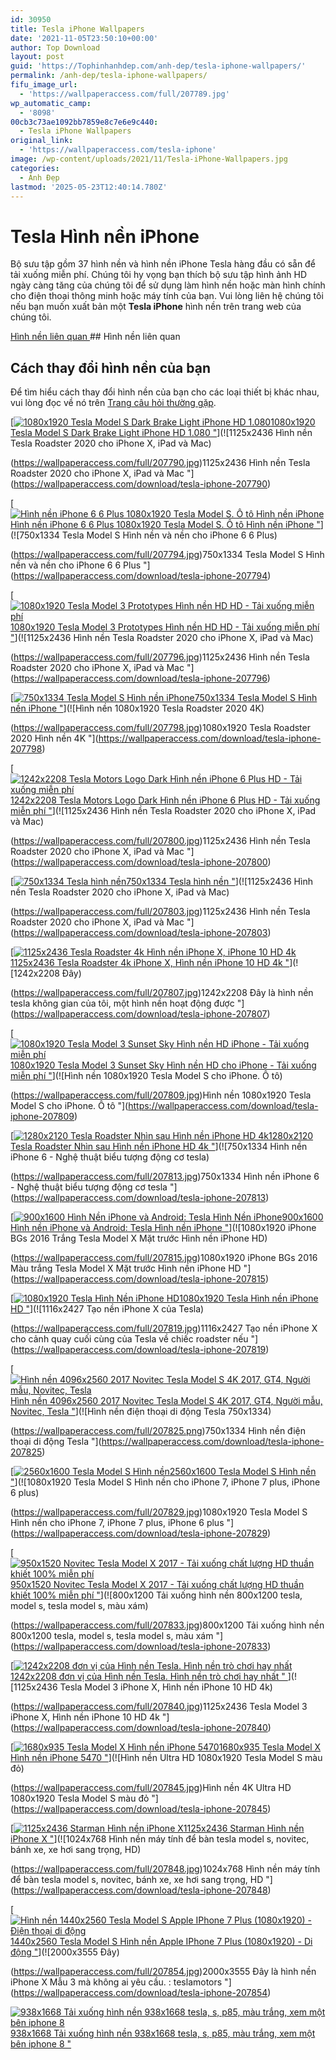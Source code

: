 ```yaml
---
id: 30950
title: Tesla iPhone Wallpapers
date: '2021-11-05T23:50:10+00:00'
author: Top Download
layout: post
guid: 'https://Tophinhanhdep.com/anh-dep/tesla-iphone-wallpapers/'
permalink: /anh-dep/tesla-iphone-wallpapers/
fifu_image_url:
  - 'https://wallpaperaccess.com/full/207789.jpg'
wp_automatic_camp:
  - '8098'
00cb3c73ae1092bb7859e8c7e6e9c440:
  - Tesla iPhone Wallpapers
original_link:
  - 'https://wallpaperaccess.com/tesla-iphone'
image: /wp-content/uploads/2021/11/Tesla-iPhone-Wallpapers.jpg
categories:
  - Ảnh Đẹp
lastmod: '2025-05-23T12:40:14.780Z'
---
```

# Tesla Hình nền iPhone

Bộ sưu tập gồm 37 hình nền và hình nền iPhone Tesla hàng đầu có sẵn để tải xuống miễn phí. Chúng tôi hy vọng bạn thích bộ sưu tập hình ảnh HD ngày càng tăng của chúng tôi để sử dụng làm hình nền hoặc màn hình chính cho điện thoại thông minh hoặc máy tính của bạn. Vui lòng liên hệ chúng tôi nếu bạn muốn xuất bản một **Tesla iPhone** hình nền trên trang web của chúng tôi.

[Hình nền liên quan ](#related) ## Hình nền liên quan

## Cách thay đổi hình nền của bạn

Để tìm hiểu cách thay đổi hình nền của bạn cho các loại thiết bị khác nhau, vui lòng đọc về nó trên [Trang câu hỏi thường gặp](https://tophinhanhdep.com/faq/).

  
[[![1080x1920 Tesla Model S Dark Brake Light iPhone HD 1.080](https://wallpaperaccess.com/full/207789.jpg)1080x1920 Tesla Model S Dark Brake Light iPhone HD 1.080 "](https://wallpaperaccess.com/download/tesla-iphone-207789)](![1125x2436 Hình nền Tesla Roadster 2020 cho iPhone X, iPad và Mac)

(https://wallpaperaccess.com/full/207790.jpg)1125x2436 Hình nền Tesla Roadster 2020 cho iPhone X, iPad và Mac "](https://wallpaperaccess.com/download/tesla-iphone-207790)

[[![Hình nền iPhone 6 6 Plus 1080x1920 Tesla Model S.  Ô tô Hình nền iPhone](https://wallpaperaccess.com/full/207792.jpg)Hình nền iPhone 6 6 Plus 1080x1920 Tesla Model S. Ô tô Hình nền iPhone "](https://wallpaperaccess.com/download/tesla-iphone-207792)](![750x1334 Tesla Model S Hình nền và nền cho iPhone 6 6 Plus)

(https://wallpaperaccess.com/full/207794.jpg)750x1334 Tesla Model S Hình nền và nền cho iPhone 6 6 Plus "](https://wallpaperaccess.com/download/tesla-iphone-207794)

[[![1080x1920 Tesla Model 3 Prototypes Hình nền HD HD - Tải xuống miễn phí](https://wallpaperaccess.com/full/207795.jpg)1080x1920 Tesla Model 3 Prototypes Hình nền HD HD - Tải xuống miễn phí "](https://wallpaperaccess.com/download/tesla-iphone-207795)](![1125x2436 Hình nền Tesla Roadster 2020 cho iPhone X, iPad và Mac)

(https://wallpaperaccess.com/full/207796.jpg)1125x2436 Hình nền Tesla Roadster 2020 cho iPhone X, iPad và Mac "](https://wallpaperaccess.com/download/tesla-iphone-207796)

[[![750x1334 Tesla Model S Hình nền iPhone](https://wallpaperaccess.com/full/207797.png)750x1334 Tesla Model S Hình nền iPhone "](https://wallpaperaccess.com/download/tesla-iphone-207797)](![Hình nền 1080x1920 Tesla Roadster 2020 4K)

(https://wallpaperaccess.com/full/207798.jpg)1080x1920 Tesla Roadster 2020 Hình nền 4K "](https://wallpaperaccess.com/download/tesla-iphone-207798)

[[![1242x2208 Tesla Motors Logo Dark Hình nền iPhone 6 Plus HD - Tải xuống miễn phí](https://wallpaperaccess.com/full/207799.jpg)1242x2208 Tesla Motors Logo Dark Hình nền iPhone 6 Plus HD - Tải xuống miễn phí "](https://wallpaperaccess.com/download/tesla-iphone-207799)](![1125x2436 Hình nền Tesla Roadster 2020 cho iPhone X, iPad và Mac)

(https://wallpaperaccess.com/full/207800.jpg)1125x2436 Hình nền Tesla Roadster 2020 cho iPhone X, iPad và Mac "](https://wallpaperaccess.com/download/tesla-iphone-207800)

[[![750x1334 Tesla hình nền](https://wallpaperaccess.com/full/207802.jpg)750x1334 Tesla hình nền "](https://wallpaperaccess.com/download/tesla-iphone-207802)](![1125x2436 Hình nền Tesla Roadster 2020 cho iPhone X, iPad và Mac)

(https://wallpaperaccess.com/full/207803.jpg)1125x2436 Hình nền Tesla Roadster 2020 cho iPhone X, iPad và Mac "](https://wallpaperaccess.com/download/tesla-iphone-207803)

[[![1125x2436 Tesla Roadster 4k Hình nền iPhone X, iPhone 10 HD 4k](https://wallpaperaccess.com/full/207805.jpg)1125x2436 Tesla Roadster 4k iPhone X, Hình nền iPhone 10 HD 4k "](https://wallpaperaccess.com/download/tesla-iphone-207805)](![1242x2208 Đây)

(https://wallpaperaccess.com/full/207807.jpg)1242x2208 Đây là hình nền tesla không gian của tôi, một hình nền hoạt động được "](https://wallpaperaccess.com/download/tesla-iphone-207807)

[[![1080x1920 Tesla Model 3 Sunset Sky Hình nền HD iPhone - Tải xuống miễn phí](https://wallpaperaccess.com/full/207808.jpg)1080x1920 Tesla Model 3 Sunset Sky Hình nền HD cho iPhone - Tải xuống miễn phí "](https://wallpaperaccess.com/download/tesla-iphone-207808)](![Hình nền 1080x1920 Tesla Model S cho iPhone.  Ô tô)

(https://wallpaperaccess.com/full/207809.jpg)Hình nền 1080x1920 Tesla Model S cho iPhone. Ô tô "](https://wallpaperaccess.com/download/tesla-iphone-207809)

[[![1280x2120 Tesla Roadster Nhìn sau Hình nền iPhone HD 4k](https://wallpaperaccess.com/full/207810.jpg)1280x2120 Tesla Roadster Nhìn sau Hình nền iPhone HD 4k "](https://wallpaperaccess.com/download/tesla-iphone-207810)](![750x1334 Hình nền iPhone 6 - Nghệ thuật biểu tượng động cơ tesla)

(https://wallpaperaccess.com/full/207813.jpg)750x1334 Hình nền iPhone 6 - Nghệ thuật biểu tượng động cơ tesla "](https://wallpaperaccess.com/download/tesla-iphone-207813)

[[![900x1600 Hình Nền iPhone và Android: Tesla Hình Nền iPhone](https://wallpaperaccess.com/full/207814.jpg)900x1600 Hình nền iPhone và Android: Tesla Hình nền iPhone "](https://wallpaperaccess.com/download/tesla-iphone-207814)](![1080x1920 iPhone BGs 2016 Trắng Tesla Model X Mặt trước Hình nền iPhone HD)

(https://wallpaperaccess.com/full/207815.jpg)1080x1920 iPhone BGs 2016 Màu trắng Tesla Model X Mặt trước Hình nền iPhone HD "](https://wallpaperaccess.com/download/tesla-iphone-207815)

[[![1080x1920 Tesla Hình Nền iPhone HD](https://wallpaperaccess.com/full/207818.jpg)1080x1920 Tesla Hình nền iPhone HD "](https://wallpaperaccess.com/download/tesla-iphone-207818)](![1116x2427 Tạo nền iPhone X của Tesla)

(https://wallpaperaccess.com/full/207819.jpg)1116x2427 Tạo nền iPhone X cho cảnh quay cuối cùng của Tesla về chiếc roadster nếu "](https://wallpaperaccess.com/download/tesla-iphone-207819)

[[![Hình nền 4096x2560 2017 Novitec Tesla Model S 4K 2017, GT4, Người mẫu, Novitec, Tesla](https://wallpaperaccess.com/full/207821.jpg)Hình nền 4096x2560 2017 Novitec Tesla Model S 4K 2017, GT4, Người mẫu, Novitec, Tesla "](https://wallpaperaccess.com/download/tesla-iphone-207821)](![Hình nền điện thoại di động Tesla 750x1334)

(https://wallpaperaccess.com/full/207825.png)750x1334 Hình nền điện thoại di động Tesla "](https://wallpaperaccess.com/download/tesla-iphone-207825)

[[![2560x1600 Tesla Model S Hình nền](https://wallpaperaccess.com/full/207827.jpg)2560x1600 Tesla Model S Hình nền "](https://wallpaperaccess.com/download/tesla-iphone-207827)](![1080x1920 Tesla Model S Hình nền cho iPhone 7, iPhone 7 plus, iPhone 6 plus)

(https://wallpaperaccess.com/full/207829.jpg)1080x1920 Tesla Model S Hình nền cho iPhone 7, iPhone 7 plus, iPhone 6 plus "](https://wallpaperaccess.com/download/tesla-iphone-207829)

[[![950x1520 Novitec Tesla Model X 2017 - Tải xuống chất lượng HD thuần khiết 100% miễn phí](https://wallpaperaccess.com/full/207832.jpg)950x1520 Novitec Tesla Model X 2017 - Tải xuống chất lượng HD thuần khiết 100% miễn phí "](https://wallpaperaccess.com/download/tesla-iphone-207832)](![800x1200 Tải xuống hình nền 800x1200 tesla, model s, tesla model s, màu xám)

(https://wallpaperaccess.com/full/207833.jpg)800x1200 Tải xuống hình nền 800x1200 tesla, model s, tesla model s, màu xám "](https://wallpaperaccess.com/download/tesla-iphone-207833)

[[![1242x2208 đơn vị của Hình nền Tesla.  Hình nền trò chơi hay nhất](https://wallpaperaccess.com/full/207837.jpg)1242x2208 đơn vị của Hình nền Tesla. Hình nền trò chơi hay nhất " ](https://wallpaperaccess.com/download/tesla-iphone-207837)](![1125x2436 Tesla Model 3 iPhone X, Hình nền iPhone 10 HD 4k)

(https://wallpaperaccess.com/full/207840.jpg)1125x2436 Tesla Model 3 iPhone X, Hình nền iPhone 10 HD 4k "](https://wallpaperaccess.com/download/tesla-iphone-207840)

[[![1680x935 Tesla Model X Hình nền iPhone 5470](https://wallpaperaccess.com/full/207842.jpg)1680x935 Tesla Model X Hình nền iPhone 5470 "](https://wallpaperaccess.com/download/tesla-iphone-207842)](![Hình nền Ultra HD 1080x1920 Tesla Model S màu đỏ)

(https://wallpaperaccess.com/full/207845.jpg)Hình nền 4K Ultra HD 1080x1920 Tesla Model S màu đỏ "](https://wallpaperaccess.com/download/tesla-iphone-207845)

[[![1125x2436 Starman Hình nền iPhone X](https://wallpaperaccess.com/full/207846.jpg)1125x2436 Starman Hình nền iPhone X "](https://wallpaperaccess.com/download/tesla-iphone-207846)](![1024x768 Hình nền máy tính để bàn tesla model s, novitec, bánh xe, xe hơi sang trọng, HD)

(https://wallpaperaccess.com/full/207848.jpg)1024x768 Hình nền máy tính để bàn tesla model s, novitec, bánh xe, xe hơi sang trọng, HD "](https://wallpaperaccess.com/download/tesla-iphone-207848)

[[![Hình nền 1440x2560 Tesla Model S Apple IPhone 7 Plus (1080x1920) - Điện thoại di động](https://wallpaperaccess.com/full/207853.jpg)1440x2560 Tesla Model S Hình nền Apple IPhone 7 Plus (1080x1920) - Di động "](https://wallpaperaccess.com/download/tesla-iphone-207853)](![2000x3555 Đây)

(https://wallpaperaccess.com/full/207854.jpg)2000x3555 Đây là hình nền iPhone X Mẫu 3 mà không ai yêu cầu. : teslamotors "](https://wallpaperaccess.com/download/tesla-iphone-207854)

[![938x1668 Tải xuống hình nền 938x1668 tesla, s, p85, màu trắng, xem một bên iphone 8](https://wallpaperaccess.com/full/207856.jpg)938x1668 Tải xuống hình nền 938x1668 tesla, s, p85, màu trắng, xem một bên iphone 8 "](https://wallpaperaccess.com/download/tesla-iphone-207856)
